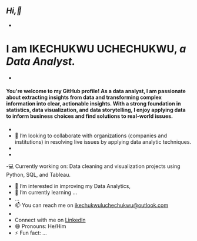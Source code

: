 ## *Hi,👋*
-
# I am IKECHUKWU UCHECHUKWU, **_a Data Analyst._**
-
#### You're welcome to my GitHub profile! As a data analyst, I am passionate about extracting insights from data and transforming complex information into clear, actionable insights. With a strong foundation in statistics, data visualization, and data storytelling, I enjoy applying data to inform business choices and find solutions to real-world issues.
-
- 💞️ I’m looking to collaborate with organizations (companies and institutions) in resolving live issues by applying data analytic techniques.
- 
- 
-💻 Currently working on: Data cleaning and visualization projects using Python, SQL, and Tableau.

- 👀 I’m interested in improving my Data Analytics,  
- 🌱 I’m currently learning ...
-  ...
- 📫 You can reach me on ikechukwuluchechukwu@outlook.com
-
- Connect with me on [LinkedIn](https://www.linkedin.com/in/ikechukwu-uchechukwu-420510332/)
- 😄 Pronouns: He/Him
- ⚡ Fun fact: ...
